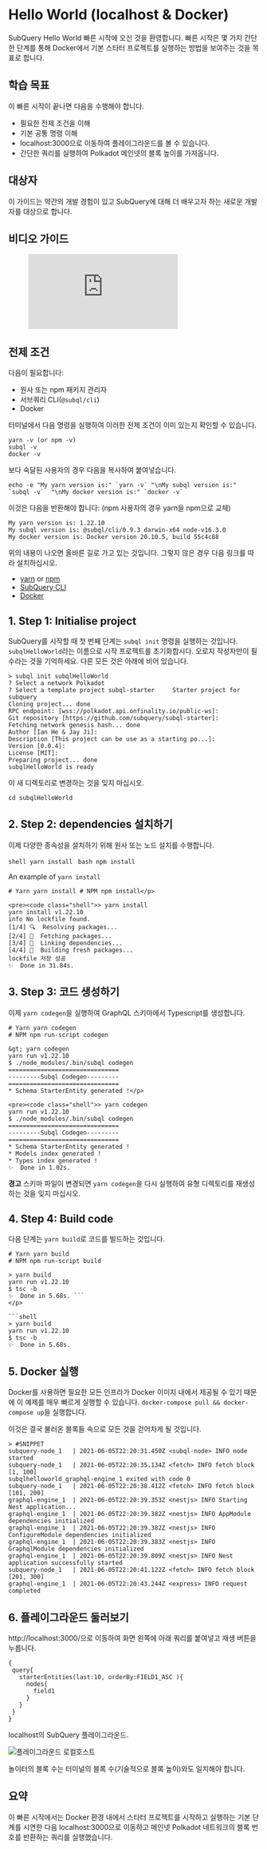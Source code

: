 # Hello World (localhost & Docker)

SubQuery Hello World 빠른 시작에 오신 것을 환영합니다. 빠른 시작은 몇 가지 간단한 단계를 통해 Docker에서 기본 스타터 프로젝트를 실행하는 방법을 보여주는 것을 목표로 합니다.

## 학습 목표

이 빠른 시작이 끝나면 다음을 수행해야 합니다.

- 필요한 전제 조건을 이해
- 기본 공통 명령 이해
- localhost:3000으로 이동하여 플레이그라운드를 볼 수 있습니다.
- 간단한 쿼리를 실행하여 Polkadot 메인넷의 블록 높이를 가져옵니다.

## 대상자

이 가이드는 약간의 개발 경험이 있고 SubQuery에 대해 더 배우고자 하는 새로운 개발자를 대상으로 합니다.

## 비디오 가이드

<figure class="video_container">
  <iframe src="https://www.youtube.com/embed/j034cyUYb7k" frameborder="0" allowfullscreen="true"></iframe>
</figure>

## 전제 조건

다음이 필요합니다:

- 원사 또는 npm 패키지 관리자
- 서브쿼리 CLI(`@subql/cli`)
- Docker

터미널에서 다음 명령을 실행하여 이러한 전제 조건이 이미 있는지 확인할 수 있습니다.

```shell
yarn -v (or npm -v)
subql -v
docker -v
```

보다 숙달된 사용자의 경우 다음을 복사하여 붙여넣습니다.

```shell
echo -e "My yarn version is:" `yarn -v` "\nMy subql version is:" `subql -v`  "\nMy docker version is:" `docker -v`
```

이것은 다음을 반환해야 합니다: (npm 사용자의 경우 yarn을 npm으로 교체)

```shell
My yarn version is: 1.22.10
My subql version is: @subql/cli/0.9.3 darwin-x64 node-v16.3.0
My docker version is: Docker version 20.10.5, build 55c4c88
```

위의 내용이 나오면 올바른 길로 가고 있는 것입니다. 그렇지 않은 경우 다음 링크를 따라 설치하십시오.

- [yarn](https://classic.yarnpkg.com/en/docs/install/) or [npm](https://www.npmjs.com/get-npm)
- [SubQuery CLI](quickstart.md#install-the-subquery-cli)
- [Docker](https://docs.docker.com/get-docker/)

## 1. Step 1: Initialise project

SubQuery를 시작할 때 첫 번째 단계는 `subql init` 명령을 실행하는 것입니다. `subqlHelloWorld`라는 이름으로 시작 프로젝트를 초기화합시다. 오로지 작성자만이 필수라는 것을 기억하세요. 다른 모든 것은 아래에 비어 있습니다.

```shell
> subql init subqlHelloWorld
? Select a network Polkadot
? Select a template project subql-starter     Starter project for subquery
Cloning project... done
RPC endpoint: [wss://polkadot.api.onfinality.io/public-ws]:
Git repository [https://github.com/subquery/subql-starter]:
Fetching network genesis hash... done
Author [Ian He & Jay Ji]:
Description [This project can be use as a starting po...]:
Version [0.0.4]:
License [MIT]:
Preparing project... done
subqlHelloWorld is ready

```

이 새 디렉토리로 변경하는 것을 잊지 마십시오.

```shell
cd subqlHelloWorld
```

## 2. Step 2: dependencies 설치하기

이제 다양한 종속성을 설치하기 위해 원사 또는 노드 설치를 수행합니다.

<CodeGroup> <CodeGroupItem title="YARN" active> `shell yarn install ` </CodeGroupItem>
<CodeGroupItem title="NPM"> `bash npm install ` </CodeGroupItem> </CodeGroup>

An example of `yarn install`

```shell
# Yarn yarn install # NPM npm install</p>

<pre><code class="shell">> yarn install
yarn install v1.22.10
info No lockfile found.
[1/4] 🔍  Resolving packages...
[2/4] 🚚  Fetching packages...
[3/4] 🔗  Linking dependencies...
[4/4] 🔨  Building fresh packages...
lockfile 저장 성공
✨  Done in 31.84s.
```

## 3. Step 3: 코드 생성하기

이제 `yarn codegen`을 실행하여 GraphQL 스키마에서 Typescript를 생성합니다.

```shell
# Yarn yarn codegen
# NPM npm run-script codegen
```

```shell
&gt; yarn codegen
yarn run v1.22.10
$ ./node_modules/.bin/subql codegen
===============================
---------Subql Codegen---------
===============================
* Schema StarterEntity generated !</p>

<pre><code class="shell">> yarn codegen
yarn run v1.22.10
$ ./node_modules/.bin/subql codegen
===============================
---------Subql Codegen---------
===============================
* Schema StarterEntity generated !
* Models index generated !
* Types index generated !
✨  Done in 1.02s.
```

**경고** 스키마 파일이 변경되면 `yarn codegen`을 다시 실행하여 유형 디렉토리를 재생성하는 것을 잊지 마십시오.

## 4. Step 4: Build code

다음 단계는 `yarn build`로 코드를 빌드하는 것입니다.

```shell
# Yarn yarn build
# NPM npm run-script build
```

````shell
> yarn build
yarn run v1.22.10
$ tsc -b
✨  Done in 5.68s. ```
</p>

```shell
> yarn build
yarn run v1.22.10
$ tsc -b
✨  Done in 5.68s.
````

## 5. Docker 실행

Docker를 사용하면 필요한 모든 인프라가 Docker 이미지 내에서 제공될 수 있기 때문에 이 예제를 매우 빠르게 실행할 수 있습니다. `docker-compose pull && docker-compose up`을 실행합니다.

이것은 결국 불러온 블록들 속으로 모든 것을 걷어차게 될 것입니다.

```shell
> #SNIPPET
subquery-node_1   | 2021-06-05T22:20:31.450Z <subql-node> INFO node started
subquery-node_1   | 2021-06-05T22:20:35.134Z <fetch> INFO fetch block [1, 100]
subqlhelloworld_graphql-engine_1 exited with code 0
subquery-node_1   | 2021-06-05T22:20:38.412Z <fetch> INFO fetch block [101, 200]
graphql-engine_1  | 2021-06-05T22:20:39.353Z <nestjs> INFO Starting Nest application...
graphql-engine_1  | 2021-06-05T22:20:39.382Z <nestjs> INFO AppModule dependencies initialized
graphql-engine_1  | 2021-06-05T22:20:39.382Z <nestjs> INFO ConfigureModule dependencies initialized
graphql-engine_1  | 2021-06-05T22:20:39.383Z <nestjs> INFO GraphqlModule dependencies initialized
graphql-engine_1  | 2021-06-05T22:20:39.809Z <nestjs> INFO Nest application successfully started
subquery-node_1   | 2021-06-05T22:20:41.122Z <fetch> INFO fetch block [201, 300]
graphql-engine_1  | 2021-06-05T22:20:43.244Z <express> INFO request completed

```

## 6. 플레이그라운드 둘러보기

http://localhost:3000/으로 이동하여 화면 왼쪽에 아래 쿼리를 붙여넣고 재생 버튼을 누릅니다.

```
{
 query{
   starterEntities(last:10, orderBy:FIELD1_ASC ){
     nodes{
       field1
     }
   }
 }
}

```

localhost의 SubQuery 플레이그라운드.

![플레이그라운드 로컬호스트](/assets/img/subql_playground.png)

놀이터의 블록 수는 터미널의 블록 수(기술적으로 블록 높이)와도 일치해야 합니다.

## 요약

이 빠른 시작에서는 Docker 환경 내에서 스타터 프로젝트를 시작하고 실행하는 기본 단계를 시연한 다음 localhost:3000으로 이동하고 메인넷 Polkadot 네트워크의 블록 번호를 반환하는 쿼리를 실행했습니다.
